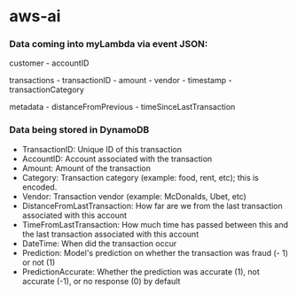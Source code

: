 # aws-ai

### Data coming into myLambda via event JSON:

customer
    - accountID

transactions
    - transactionID
    - amount
    - vendor
    - timestamp
    - transactionCategory

metadata
    - distanceFromPrevious
    - timeSinceLastTransaction

### Data being stored in DynamoDB

- TransactionID: Unique ID of this transaction
- AccountID: Account associated with the transaction
- Amount: Amount of the transaction
- Category: Transaction category (example: food, rent, etc); this is encoded.
- Vendor: Transaction vendor (example: McDonalds, Ubet, etc)
- DistanceFromLastTransaction: How far are we from the last transaction associated with this account
- TimeFromLastTransaction: How much time has passed between this and the last transaction associated with this account
- DateTime: When did the transaction occur
- Prediction: Model's prediction on whether the transaction was fraud (- 1) or not (1)
- PredictionAccurate: Whether the prediction was accurate (1), not accurate (-1), or no response (0) by default
